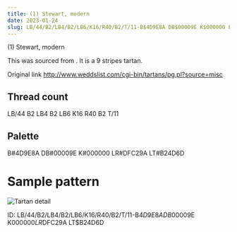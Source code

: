 ```yaml
---
title: (1) Stewart, modern
date: 2023-01-24
slug: LB/44/B2/LB4/B2/LB6/K16/R40/B2/T/11-B$4D9E8A DB$00009E K$000000 LR$DFC29A LT$B24D6D
---
```

(1) Stewart, modern

This was sourced from <no value>.  It is a 9 stripes tartan.

Original link http://www.weddslist.com/cgi-bin/tartans/pg.pl?source=misc

## Thread count
LB/44 B2 LB4 B2 LB6 K16 R40 B2 T/11

## Palette
B#4D9E8A DB#00009E K#000000 LR#DFC29A LT#B24D6D

# Sample pattern

![Tartan detail](tartan.png "LB/44 B2 LB4 B2 LB6 K16 R40 B2 T/11 tartan")

ID: LB/44/B2/LB4/B2/LB6/K16/R40/B2/T/11-B$4D9E8A DB$00009E K$000000 LR$DFC29A LT$B24D6D